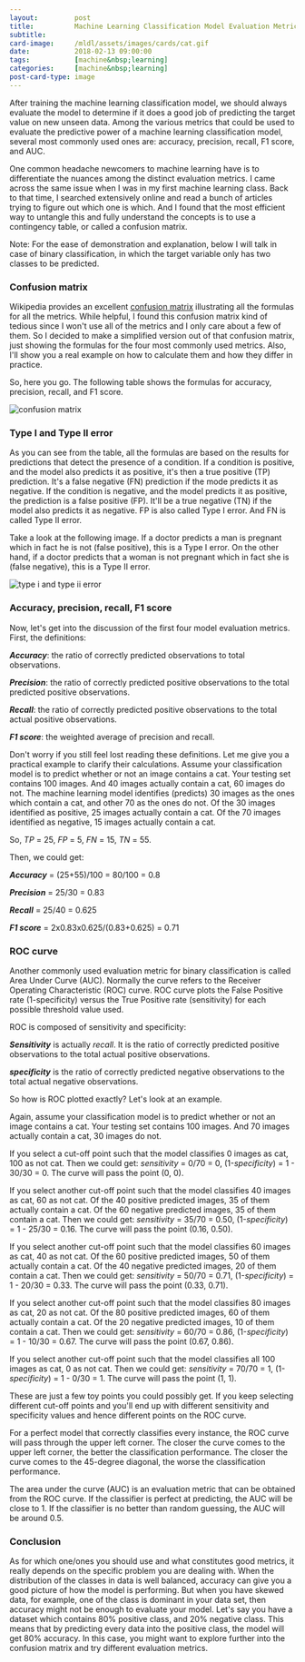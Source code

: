 ```yaml
---
layout:         post
title:          Machine Learning Classification Model Evaluation Metrics
subtitle:
card-image:     /mldl/assets/images/cards/cat.gif
date:           2018-02-13 09:00:00
tags:           [machine&nbsp;learning]
categories:     [machine&nbsp;learning]
post-card-type: image
---
```


After training the machine learning classification model, we should always evaluate the model to determine if it does a good job of predicting the target value on new unseen data. Among the various metrics that could be used to evaluate the predictive power of a machine learning classification model, several most commonly used ones are: accuracy, precision, recall, F1 score, and AUC.

One common headache newcomers to machine learning have is to differentiate the nuances among the distinct evaluation metrics. I came across the same issue when I was in my first machine learning class. Back to that time, I searched extensively online and read a bunch of articles trying to figure out which one is which. And I found that the most efficient way to untangle this and fully understand the concepts is to use a contingency table, or called a confusion matrix.

Note: For the ease of demonstration and explanation, below I will talk in case of binary classification, in which the target variable only has two classes to be predicted.

### Confusion matrix

Wikipedia provides an excellent [<u>confusion matrix</u>](https://en.wikipedia.org/wiki/Confusion_matrix) illustrating all the formulas for all the metrics. While helpful, I found this confusion matrix kind of tedious since I won't use all of the metrics and I only care about a few of them. So I decided to make a simplified version out of that confusion matrix, just showing the formulas for the four most commonly used metrics. Also, I'll show you a real example on how to calculate them and how they differ in practice.

So, here you go. The following table shows the formulas for accuracy, precision, recall, and F1 score.

![confusion matrix](/mldl/assets/images/confusion_matrix.png)

### Type I and Type II error

As you can see from the table, all the formulas are based on the results for predictions that detect the presence of a condition. If a condition is positive, and the model also predicts it as positive, it's then a true positive (TP) prediction. It's a false negative (FN) prediction if the mode predicts it as negative. If the condition is negative, and the model predicts it as positive, the prediction is a false positive (FP). It'll be a true negative (TN) if the model also predicts it as negative. FP is also called Type I error. And FN is called Type II error.

Take a look at the following image. If a doctor predicts a man is pregnant which in fact he is not (false positive), this is a Type I error. On the other hand, if a doctor predicts that a woman is not pregnant which in fact she is (false negative), this is a Type II error.

![type i and type ii error](/mldl/assets/images/typeiandtypeiierror.jpg)

### Accuracy, precision, recall, F1 score

Now, let's get into the discussion of the first four model evaluation metrics. First, the definitions:

**_Accuracy_**: the ratio of correctly predicted observations to total observations.

**_Precision_**: the ratio of correctly predicted positive observations to the total predicted positive observations.

**_Recall_**: the ratio of correctly predicted positive observations to the total actual positive observations.

**_F1 score_**: the weighted average of precision and recall.

Don't worry if you still feel lost reading these definitions. Let me give you a practical example to clarify their calculations. Assume your classification model is to predict whether or not an image contains a cat. Your testing set contains 100 images. And 40 images actually contain a cat, 60 images do not. The machine learning model identifies (predicts) 30 images as the ones which contain a cat, and other 70 as the ones do not. Of the 30 images identified as positive, 25 images actually contain a cat. Of the 70 images identified as negative, 15 images actually contain a cat.

So, _TP_ = 25, _FP_ = 5, _FN_ = 15, _TN_ = 55.

Then, we could get:

**_Accuracy_** = (25+55)/100 = 80/100 = 0.8

**_Precision_** = 25/30 = 0.83

**_Recall_** = 25/40 = 0.625

**_F1 score_** = 2x0.83x0.625/(0.83+0.625) = 0.71

### ROC curve

Another commonly used evaluation metric for binary classification is called Area Under Curve (AUC). Normally the curve refers to the Receiver Operating Characteristic (ROC) curve. ROC curve plots the False Positive rate (1-specificity) versus the True Positive rate (sensitivity) for each possible threshold value used.

ROC is composed of sensitivity and specificity:

_**Sensitivity**_ is actually *recall*. It is the ratio of correctly predicted positive observations to the total actual positive observations.

_**specificity**_ is the ratio of correctly predicted negative observations to the total actual negative observations.

So how is ROC plotted exactly? Let's look at an example.

Again, assume your classification model is to predict whether or not an image contains a cat. Your testing set contains 100 images. And 70 images actually contain a cat, 30 images do not.

If you select a cut-off point such that the model classifies 0 images as cat, 100 as not cat. Then we could get: _sensitivity_ = 0/70 = 0, (1-*specificity*) = 1 - 30/30 = 0. The curve will pass the point (0, 0).

If you select another cut-off point such that the model classifies 40 images as cat, 60 as not cat. Of the 40 positive predicted images, 35 of them actually contain a cat. Of the 60 negative predicted images, 35 of them contain a cat. Then we could get: *sensitivity* = 35/70 = 0.50, (1-*specificity*) = 1 - 25/30 = 0.16. The curve will pass the point (0.16, 0.50).

If you select another cut-off point such that the model classifies 60 images as cat, 40 as not cat. Of the 60 positive predicted images, 50 of them actually contain a cat. Of the 40 negative predicted images, 20 of them contain a cat. Then we could get: *sensitivity* = 50/70 = 0.71, (1-*specificity*) = 1 - 20/30 = 0.33. The curve will pass the point (0.33, 0.71).

If you select another cut-off point such that the model classifies 80 images as cat, 20 as not cat. Of the 80 positive predicted images, 60 of them actually contain a cat. Of the 20 negative predicted images, 10 of them contain a cat. Then we could get: *sensitivity* = 60/70 = 0.86, (1-*specificity*) = 1 - 10/30 = 0.67. The curve will pass the point (0.67, 0.86).

If you select another cut-off point such that the model classifies all 100 images as cat, 0 as not cat. Then we could get: *sensitivity* = 70/70 = 1, (1-*specificity*) = 1 - 0/30 = 1. The curve will pass the point (1, 1).

These are just a few toy points you could possibly get. If you keep selecting different cut-off points and you'll end up with different sensitivity and specificity values and hence different points on the ROC curve.

For a perfect model that correctly classifies every instance, the ROC curve will pass through the upper left corner. The closer the curve comes to the upper left corner, the better the classification performance. The closer the curve comes to the 45-degree diagonal, the worse the classification performance.

The area under the curve (AUC) is an evaluation metric that can be obtained from the ROC curve. If the classifier is perfect at predicting, the AUC will be close to 1. If the classifier is no better than random guessing, the AUC will be around 0.5.

### Conclusion

As for which one/ones you should use and what constitutes good metrics, it really depends on the specific problem you are dealing with. When the distribution of the classes in data is well balanced, accuracy can give you a good picture of how the model is performing. But when you have skewed data, for example, one of the class is dominant in your data set, then accuracy might not be enough to evaluate your model. Let's say you have a dataset which contains 80% positive class, and 20% negative class. This means that by predicting every data into the positive class, the model will get 80% accuracy. In this case, you might want to explore further into the confusion matrix and try different evaluation metrics.
